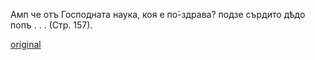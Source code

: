 ﻿Амп че отъ Господната наука, коя е по́-здрава? подзе сърдито дѣдо попъ . . . (Стр. 157).

[original](images/176.jpg)
